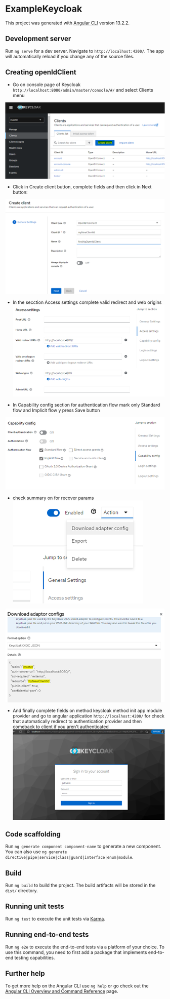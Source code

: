 # ExampleKeycloak

This project was generated with [Angular CLI](https://github.com/angular/angular-cli) version 13.2.2.

## Development server

Run `ng serve` for a dev server. Navigate to `http://localhost:4200/`. The app will automatically reload if you change any of the source files.

## Creating openIdClient

* Go on console page of Keycloak `http://localhost:8080/admin/master/console/#/` and select Clients menu

![menu clients](https://github.com/julnarot/general-public-assets/blob/main/screenshots/keycloak_first_ng_open_id_client_001.PNG?raw=true)

* Click in Create client button, complete fields and then  click in Next button:

![New Client](https://github.com/julnarot/general-public-assets/blob/main/screenshots/keycloak_first_ng_open_id_client_002.PNG?raw=true)

* In the secction Access settings complete valid redirect and web origins
![Access settings](https://github.com/julnarot/general-public-assets/blob/main/screenshots/keycloak_first_ng_open_id_client_003.PNG?raw=true)

* In Capability config section for authentication flow mark only Standard flow and Implicit flow y press Save button

![Capability config](https://github.com/julnarot/general-public-assets/blob/main/screenshots/keycloak_first_ng_open_id_client_004.PNG?raw=true)

* check summary on for recover params
![Action export](https://github.com/julnarot/general-public-assets/blob/main/screenshots/keycloak_first_ng_open_id_client_005.PNG?raw=true)

![summary](https://github.com/julnarot/general-public-assets/blob/main/screenshots/keycloak_first_ng_open_id_client_006.PNG?raw=true)

* And finally complete fields on method keycloak method init app module provider and go to angular application `http://localhost:4200/` for check that automatically  redirect to authentication provider and then comeback to client if you aren't  authenticated
![login](https://github.com/julnarot/general-public-assets/blob/main/screenshots/keycloak_first_ng_open_id_client_007.PNG?raw=true)


## Code scaffolding

Run `ng generate component component-name` to generate a new component. You can also use `ng generate directive|pipe|service|class|guard|interface|enum|module`.

## Build

Run `ng build` to build the project. The build artifacts will be stored in the `dist/` directory.

## Running unit tests

Run `ng test` to execute the unit tests via [Karma](https://karma-runner.github.io).

## Running end-to-end tests

Run `ng e2e` to execute the end-to-end tests via a platform of your choice. To use this command, you need to first add a package that implements end-to-end testing capabilities.

## Further help

To get more help on the Angular CLI use `ng help` or go check out the [Angular CLI Overview and Command Reference](https://angular.io/cli) page.
